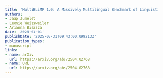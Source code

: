 ```yaml
---
title: 'MultiBLiMP 1.0: A Massively Multilingual Benchmark of Linguistic Minimal Pairs'
authors:
- Jaap Jumelet
- Leonie Weissweiler
- Arianna Bisazza
date: '2025-01-01'
publishDate: '2025-05-31T09:43:00.099213Z'
publication_types:
- manuscript
links:
- name: arXiv
  url: https://arxiv.org/abs/2504.02768
- name: URL
  url: https://arxiv.org/abs/2504.02768
---
```

